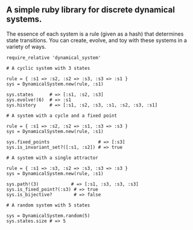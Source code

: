 A simple ruby library for discrete dynamical systems.
-----------------------------------------------------

The essence of each system is a rule (given as a hash) that determines state transitions. You can create, evolve, and toy with these systems in a variety of ways.

    require_relative 'dynamical_system'

    # A cyclic system with 3 states

    rule = { :s1 => :s2, :s2 => :s3, :s3 => :s1 }
    sys = DynamicalSystem.new(rule, :s1)

    sys.states      # => [:s1, :s2, :s3]
    sys.evolve!(6)  # => :s1
    sys.history     # => [:s1, :s2, :s3, :s1, :s2, :s3, :s1]

    # A system with a cycle and a fixed point

    rule = { :s1 => :s2, :s2 => :s1, :s3 => :s3 }
    sys = DynamicalSystem.new(rule, :s1)

    sys.fixed_points                  # => [:s3]
    sys.is_invariant_set?([:s1, :s2]) # => true

    # A system with a single attractor

    rule = { :s1 => :s3, :s2 => :s3, :s3 => :s3 }
    sys = DynamicalSystem.new(rule, :s1)

    sys.path!(3)            # => [:s1, :s3, :s3, :s3]
    sys.is_fixed_point?(:s3) # => true
    sys.is_bijective?        # => false

    # A random system with 5 states

    sys = DynamicalSystem.random(5)
    sys.states.size # => 5